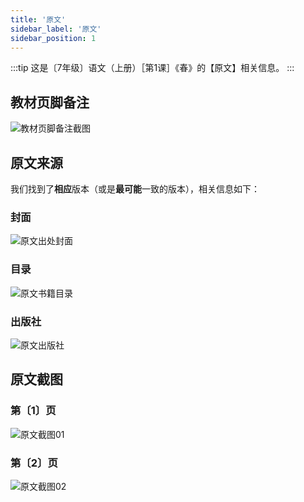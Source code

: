 ```yaml
---
title: '原文'
sidebar_label: '原文'
sidebar_position: 1
---
```


:::tip
这是〔7年级〕语文（上册）［第1课］《春》的【原文】相关信息。
:::

## 教材页脚备注

![教材页脚备注截图](./assets/textbook-remark.png)

## 原文来源

我们找到了**相应**版本（或是**最可能**一致的版本），相关信息如下：

### 封面

![原文出处封面](./assets/original-cover.png)

### 目录

![原文书籍目录](./assets/original-contents.png)

### 出版社

![原文出版社](./assets/original-publisher.png)

## 原文截图

### 第〔1〕页
![原文截图01](./assets/original-01.png)

### 第〔2〕页

![原文截图02](./assets/original-02.png)

